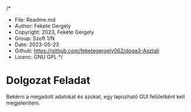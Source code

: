 /*
* File: Readme.md
* Author: Fekete Gergely
* Copyright: 2023, Fekete Gergely
* Group: Szoft 1/N
* Date: 2023-05-23
* Github: https://github.com/feketegergely062/doga3-Asztali
* Licenc: GNU GPL
*/
# Dolgozat Feladat

Bekérni a megadott adatokat és azokat, egy lapozható GUI felületként kell megjeleníteni.

